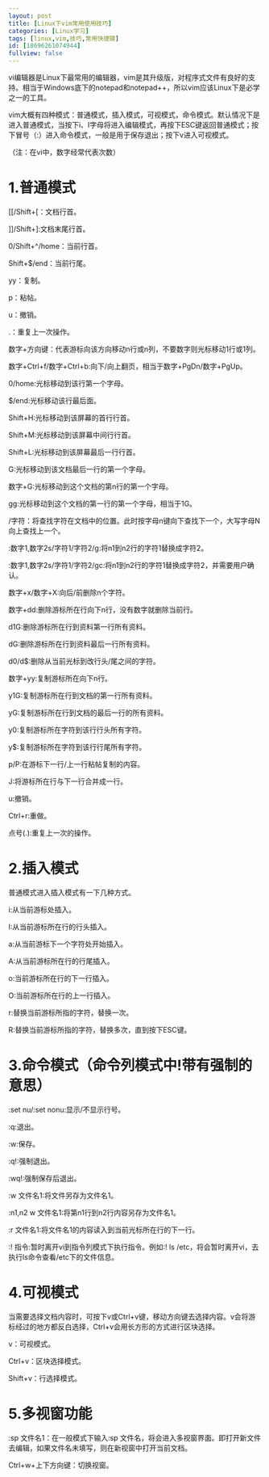 ```yaml
---
layout: post
title: [Linux下vim常用使用技巧]
categories: [Linux学习]
tags: [linux,vim,技巧,常用快捷键]
id: [18696261074944]
fullview: false
---
```

vi编辑器是Linux下最常用的编辑器，vim是其升级版，对程序式文件有良好的支持。相当于Windows底下的notepad和notepad++，所以vim应该Linux下是必学之一的工具。

vim大概有四种模式：普通模式，插入模式，可视模式，命令模式。默认情况下是进入普通模式，当按下i、I字母将进入编辑模式，再按下ESC键返回普通模式；按下冒号（:）进入命令模式，一般是用于保存退出；按下v进入可视模式。

（注：在vi中，数字经常代表次数）

# 1.普通模式

[[/Shift+[：文档行首。

]]/Shift+]:文档末尾行首。

0/Shift+^/home：当前行首。

Shift+$/end：当前行尾。

yy：复制。

p：粘帖。

u：撤销。

.：重复上一次操作。

数字+方向键：代表游标向该方向移动n行或n列，不要数字则光标移动1行或1列。

数字+Ctrl+f/数字+Ctrl+b:向下/向上翻页，相当于数字+PgDn/数字+PgUp。

0/home:光标移动到该行第一个字母。

$/end:光标移动该行最后面。

Shift+H:光标移动到该屏幕的首行行首。

Shift+M:光标移动到该屏幕中间行行首。

Shift+L:光标移动到该屏幕最后一行行首。

G:光标移动到该文档最后一行的第一个字母。

数字+G:光标移动到这个文档的第n行的第一个字母。

gg:光标移动到这个文档的第一行的第一个字母，相当于1G。

/字符：将查找字符在文档中的位置。此时按字母n键向下查找下一个，大写字母N向上查找上一个。

:数字1,数字2s/字符1/字符2/g:将n1到n2行的字符1替换成字符2。

:数字1,数字2s/字符1/字符2/gc:将n1到n2行的字符1替换成字符2，并需要用户确认。

数字+x/数字+X:向后/前删除n个字符。

数字+dd:删除游标所在行向下n行，没有数字就删除当前行。

d1G:删除游标所在行到资料第一行所有资料。

dG:删除游标所在行到资料最后一行所有资料。

d0/d$:删除从当前光标到改行头/尾之间的字符。

数字+yy:复制游标所在向下n行。

y1G:复制游标所在行到文档的第一行所有资料。

yG:复制游标所在行到文档的最后一行的所有资料。

y0:复制游标所在字符到该行行头所有字符。

y$:复制游标所在字符到该行行尾所有字符。

p/P:在游标下一行/上一行粘帖复制的内容。

J:将游标所在行与下一行合并成一行。

u:撤销。

Ctrl+r:重做。

点号(.):重复上一次的操作。

# 2.插入模式

普通模式进入插入模式有一下几种方式。

i:从当前游标处插入。

I:从当前游标所在行的行头插入。

a:从当前游标下一个字符处开始插入。

A:从当前游标所在行的行尾插入。

o:当前游标所在行的下一行插入。

O:当前游标所在行的上一行插入。

r:替换当前游标所指的字符，替换一次。

R:替换当前游标所指的字符，替换多次，直到按下ESC键。

# 3.命令模式（命令列模式中!带有强制的意思）

:set nu/:set nonu:显示/不显示行号。

:q:退出。

:w:保存。

:q!:强制退出。

:wq!:强制保存后退出。

:w 文件名1:将文件另存为文件名1。

:n1,n2 w 文件名1:将第n1行到n2行内容另存为文件名1。

:r 文件名1:将文件名1的内容读入到当前光标所在行的下一行。

:! 指令:暂时离开vi到指令列模式下执行指令。例如:! ls /etc，将会暂时离开vi，去执行ls命令查看/etc下的文件信息。

# 4.可视模式

当需要选择文档内容时，可按下v或Ctrl+v键，移动方向键去选择内容。v会将游标经过的地方都反白选择，Ctrl+v会用长方形的方式进行区块选择。

v：可视模式。

Ctrl+v：区块选择模式。

Shift+v：行选择模式。

# 5.多视窗功能

:sp 文件名1：在一般模式下输入:sp 文件名，将会进入多视窗界面。即打开新文件去编辑，如果文件名未填写，则在新视窗中打开当前文档。

Ctrl+w+上下方向键：切换视窗。
